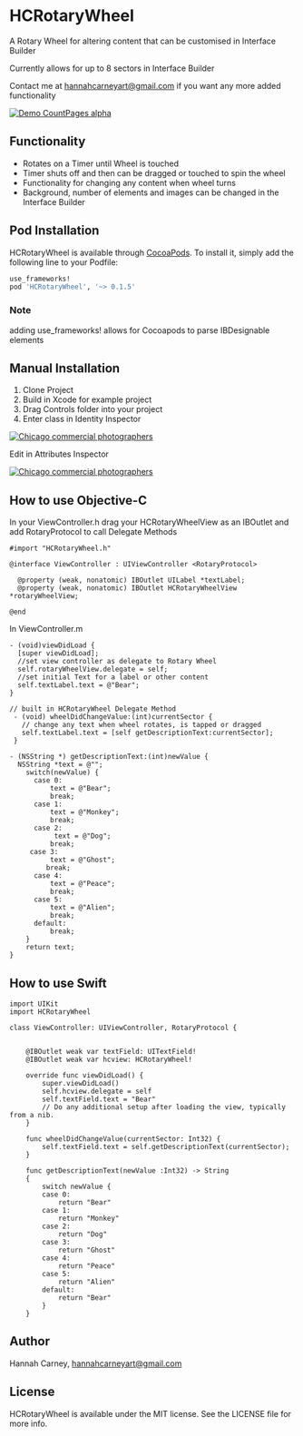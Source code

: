 # HCRotaryWheel
A Rotary Wheel for altering content that can be customised in Interface Builder

Currently allows for up to 8 sectors in Interface Builder

Contact me at hannahcarneyart@gmail.com if you want any more added functionality

[![Demo CountPages alpha](https://j.gifs.com/v1eBnx.gif)](https://www.youtube.com/watch?v=pKzez4-whqY&feature=youtu.be)


## Functionality

- Rotates on a Timer until Wheel is touched
- Timer shuts off and then can be dragged or touched to spin the wheel
- Functionality for changing any content when wheel turns
- Background, number of elements and images can be changed in the Interface Builder

## Pod Installation

HCRotaryWheel is available through [CocoaPods](http://cocoapods.org). To install
it, simply add the following line to your Podfile:

```ruby
use_frameworks!
pod 'HCRotaryWheel', '~> 0.1.5'
```
### Note
adding use_frameworks! allows for Cocoapods to parse IBDesignable elements

## Manual Installation

1. Clone Project
2. Build in Xcode for example project
3. Drag Controls folder into your project
4. Enter class in Identity Inspector

<a href="http://www.freeimagehosting.net/commercial-photography/illinois/chicago/"><img src="http://i.imgur.com/GPt5Kfs.png" alt="Chicago commercial photographers"></a>

Edit in Attributes Inspector

<a href="http://www.freeimagehosting.net/commercial-photography/illinois/chicago/"><img src="http://i.imgur.com/z0CzEyI.png" alt="Chicago commercial photographers"></a>

## How to use Objective-C

In your ViewController.h drag your HCRotaryWheelView as an IBOutlet and add RotaryProtocol to call Delegate Methods

    #import "HCRotaryWheel.h"
    
    @interface ViewController : UIViewController <RotaryProtocol>

      @property (weak, nonatomic) IBOutlet UILabel *textLabel;
      @property (weak, nonatomic) IBOutlet HCRotaryWheelView *rotaryWheelView;

    @end

In ViewController.m 

    - (void)viewDidLoad {
      [super viewDidLoad];
      //set view controller as delegate to Rotary Wheel
      self.rotaryWheelView.delegate = self;
      //set initial Text for a label or other content
      self.textLabel.text = @"Bear";
    }
  
    // built in HCRotaryWheel Delegate Method
     - (void) wheelDidChangeValue:(int)currentSector {
       // change any text when wheel rotates, is tapped or dragged
       self.textLabel.text = [self getDescriptionText:currentSector];
     }

    - (NSString *) getDescriptionText:(int)newValue {
      NSString *text = @"";
        switch(newValue) {
          case 0:
              text = @"Bear";
              break;
          case 1:
              text = @"Monkey";
              break;
          case 2:
               text = @"Dog";
              break;
         case 3:
              text = @"Ghost";
             break;
          case 4:
              text = @"Peace";
              break;
          case 5:
              text = @"Alien";
              break;
          default:
              break;
        }
        return text;
    }

## How to use Swift

    import UIKit
    import HCRotaryWheel

    class ViewController: UIViewController, RotaryProtocol {
    
        
        @IBOutlet weak var textField: UITextField!
        @IBOutlet weak var hcview: HCRotaryWheel!
        
        override func viewDidLoad() {
            super.viewDidLoad()
            self.hcview.delegate = self
            self.textField.text = "Bear"
            // Do any additional setup after loading the view, typically from a nib.
        }
    
        func wheelDidChangeValue(currentSector: Int32) {
            self.textField.text = self.getDescriptionText(currentSector);
        }
        
        func getDescriptionText(newValue :Int32) -> String
        {
            switch newValue {
            case 0:
                return "Bear"
            case 1:
                return "Monkey"
            case 2:
                return "Dog"
            case 3:
                return "Ghost"
            case 4:
                return "Peace"
            case 5:
                return "Alien"
            default:
                return "Bear"
            }
        }

## Author

Hannah Carney, hannahcarneyart@gmail.com

## License

HCRotaryWheel is available under the MIT license. See the LICENSE file for more info.
